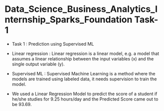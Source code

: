 # Data_Science_Business_Analytics_Internship_Sparks_Foundation Task-1

* Task 1 : Prediction using Supervised ML

* Linear regression : Linear regression is a linear model, e.g. a model that assumes a linear relationship between the input variables (x) and the single output variable (y).

* Supervised ML : Supervised Machine Learning is a method where the models are trained using labeled data, it needs supervision to train the model.

* We used a Linear Regression Model to predict the score of a student if he/she studies for 9.25 hours/day and the Predicted Score came out to be 93.69.
